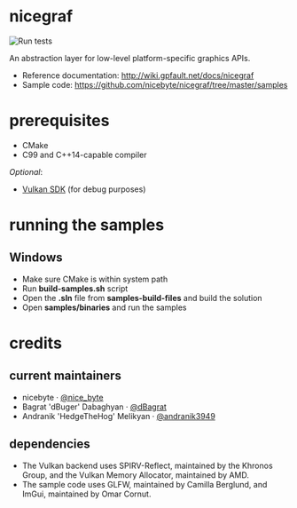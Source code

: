 nicegraf
========

![Run tests](https://github.com/nicebyte/nicegraf/workflows/Run%20tests/badge.svg)


An abstraction layer for low-level platform-specific graphics APIs.

* Reference documentation: http://wiki.gpfault.net/docs/nicegraf
* Sample code: https://github.com/nicebyte/nicegraf/tree/master/samples

# prerequisites

- CMake
- C99 and C++14-capable compiler

*Optional*:
- [Vulkan SDK](https://www.lunarg.com/vulkan-sdk/) (for debug purposes)

# running the samples

## Windows

- Make sure CMake is within system path
- Run <b>build-samples.sh</b> script
- Open the **.sln** file from **samples-build-files** and build the solution
- Open **samples/binaries** and run the samples

# credits

## current maintainers

* nicebyte · [@nice_byte](http://twitter.com/nice_byte)
* Bagrat 'dBuger' Dabaghyan · [@dBagrat](http://twitter.com/dBagrat)
* Andranik 'HedgeTheHog' Melikyan · [@andranik3949](http://twitter.com/andranik3949)

## dependencies

* The Vulkan backend uses SPIRV-Reflect, maintained by the Khronos Group, and the Vulkan Memory Allocator, maintained by AMD.
* The sample code uses GLFW, maintained by Camilla Berglund, and ImGui, maintained by Omar Cornut.

